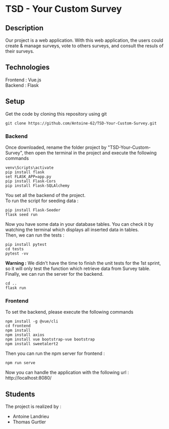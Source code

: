 # TSD - Your Custom Survey

## Description

Our project is a web application. With this web application, the users could create & manage surveys, vote to others surveys, and consult the resuls of their surveys.

## Technologies

Frontend : Vue.js  
Backend : Flask

## Setup

Get the code by cloning this repository using git

```
git clone https://github.com/Antoine-62/TSD-Your-Custom-Survey.git
```
### Backend

Once downloaded, rename the folder project by "TSD-Your-Custom-Survey", then open the terminal in the project and execute the following commands
```
venv\Scripts\activate
pip install flask
set FLASK_APP=app.py
pip install Flask-Cors
pip install Flask-SQLAlchemy
```
You set all the backend of the project.  
To run the script for seeding data :

```
pip install Flask-Seeder
flask seed run
```
Now you have some data in your database tables. You can check it by watching the terminal which displays all inserted data in tables.  
Then, we can run the tests :
```
pip install pytest
cd tests
pytest -vv
```
**Warning :** We didn't have the time to finish the unit tests for the 1st sprint, so it will only test the function which retrieve data from Survey table.   
Finally, we can run the server for the backend.
```
cd ..
flask run
```

### Frontend
To set the backend, please execute the following commands
```
npm install -g @vue/cli
cd frontend
npm install
npm install axios
npm install vue bootstrap-vue bootstrap
npm install sweetalert2
```

Then you can run the npm server for frontend :
```
npm run serve
```
Now you can handle the application with the following url : http://localhost:8080/

## Students
The project is realized by :
* Antoine Landrieu
* Thomas Gurtler
